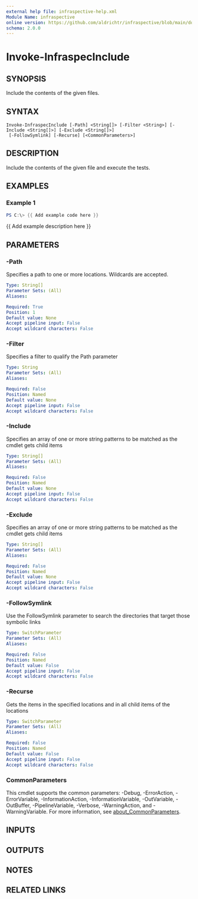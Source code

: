 ```yaml
---
external help file: infraspective-help.xml
Module Name: infraspective
online version: https://github.com/aldrichtr/infraspective/blob/main/docs/help/Invoke-InfraspecInclude.md
schema: 2.0.0
---
```


# Invoke-InfraspecInclude

## SYNOPSIS
Include the contents of the given files.

## SYNTAX

```
Invoke-InfraspecInclude [-Path] <String[]> [-Filter <String>] [-Include <String[]>] [-Exclude <String[]>]
 [-FollowSymlink] [-Recurse] [<CommonParameters>]
```

## DESCRIPTION
Include the contents of the given file and execute the tests.

## EXAMPLES

### Example 1
```powershell
PS C:\> {{ Add example code here }}
```

{{ Add example description here }}

## PARAMETERS

### -Path
Specifies a path to one or more locations.
Wildcards are accepted.

```yaml
Type: String[]
Parameter Sets: (All)
Aliases:

Required: True
Position: 1
Default value: None
Accept pipeline input: False
Accept wildcard characters: False
```

### -Filter
Specifies a filter to qualify the Path parameter

```yaml
Type: String
Parameter Sets: (All)
Aliases:

Required: False
Position: Named
Default value: None
Accept pipeline input: False
Accept wildcard characters: False
```

### -Include
Specifies an array of one or more string patterns to be matched as the cmdlet gets child items

```yaml
Type: String[]
Parameter Sets: (All)
Aliases:

Required: False
Position: Named
Default value: None
Accept pipeline input: False
Accept wildcard characters: False
```

### -Exclude
Specifies an array of one or more string patterns to be matched as the cmdlet gets child items

```yaml
Type: String[]
Parameter Sets: (All)
Aliases:

Required: False
Position: Named
Default value: None
Accept pipeline input: False
Accept wildcard characters: False
```

### -FollowSymlink
Use the FollowSymlink parameter to search the directories that target those symbolic links

```yaml
Type: SwitchParameter
Parameter Sets: (All)
Aliases:

Required: False
Position: Named
Default value: False
Accept pipeline input: False
Accept wildcard characters: False
```

### -Recurse
Gets the items in the specified locations and in all child items of the locations

```yaml
Type: SwitchParameter
Parameter Sets: (All)
Aliases:

Required: False
Position: Named
Default value: False
Accept pipeline input: False
Accept wildcard characters: False
```

### CommonParameters
This cmdlet supports the common parameters: -Debug, -ErrorAction, -ErrorVariable, -InformationAction, -InformationVariable, -OutVariable, -OutBuffer, -PipelineVariable, -Verbose, -WarningAction, and -WarningVariable. For more information, see [about_CommonParameters](http://go.microsoft.com/fwlink/?LinkID=113216).

## INPUTS

## OUTPUTS

## NOTES

## RELATED LINKS
